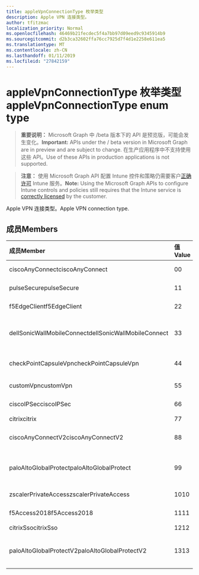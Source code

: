```yaml
---
title: appleVpnConnectionType 枚举类型
description: Apple VPN 连接类型。
author: tfitzmac
localization_priority: Normal
ms.openlocfilehash: 46469b21fecdec5f4a7bb97d09eed9c9345914b9
ms.sourcegitcommit: d2b3ca32602ffa76cc7925d7f4d1e2258e611ea5
ms.translationtype: MT
ms.contentlocale: zh-CN
ms.lasthandoff: 01/11/2019
ms.locfileid: "27842159"
---
```

# <a name="applevpnconnectiontype-enum-type"></a><span data-ttu-id="2056a-103">appleVpnConnectionType 枚举类型</span><span class="sxs-lookup"><span data-stu-id="2056a-103">appleVpnConnectionType enum type</span></span>

> <span data-ttu-id="2056a-104">**重要说明：** Microsoft Graph 中 /beta 版本下的 API 是预览版，可能会发生变化。</span><span class="sxs-lookup"><span data-stu-id="2056a-104">**Important:** APIs under the / beta version in Microsoft Graph are in preview and are subject to change.</span></span> <span data-ttu-id="2056a-105">在生产应用程序中不支持使用这些 API。</span><span class="sxs-lookup"><span data-stu-id="2056a-105">Use of these APIs in production applications is not supported.</span></span>

> <span data-ttu-id="2056a-106">**注意：** 使用 Microsoft Graph API 配置 Intune 控件和策略仍需要客户[正确许可](https://go.microsoft.com/fwlink/?linkid=839381) Intune 服务。</span><span class="sxs-lookup"><span data-stu-id="2056a-106">**Note:** Using the Microsoft Graph APIs to configure Intune controls and policies still requires that the Intune service is [correctly licensed](https://go.microsoft.com/fwlink/?linkid=839381) by the customer.</span></span>

<span data-ttu-id="2056a-107">Apple VPN 连接类型。</span><span class="sxs-lookup"><span data-stu-id="2056a-107">Apple VPN connection type.</span></span>
## <a name="members"></a><span data-ttu-id="2056a-108">成员</span><span class="sxs-lookup"><span data-stu-id="2056a-108">Members</span></span>
|<span data-ttu-id="2056a-109">成员</span><span class="sxs-lookup"><span data-stu-id="2056a-109">Member</span></span>|<span data-ttu-id="2056a-110">值</span><span class="sxs-lookup"><span data-stu-id="2056a-110">Value</span></span>|<span data-ttu-id="2056a-111">Description</span><span class="sxs-lookup"><span data-stu-id="2056a-111">Description</span></span>|
|:---|:---|:---|
|<span data-ttu-id="2056a-112">ciscoAnyConnect</span><span class="sxs-lookup"><span data-stu-id="2056a-112">ciscoAnyConnect</span></span>|<span data-ttu-id="2056a-113">0</span><span class="sxs-lookup"><span data-stu-id="2056a-113">0</span></span>|<span data-ttu-id="2056a-114">Cisco AnyConnect。</span><span class="sxs-lookup"><span data-stu-id="2056a-114">Cisco AnyConnect.</span></span>|
|<span data-ttu-id="2056a-115">pulseSecure</span><span class="sxs-lookup"><span data-stu-id="2056a-115">pulseSecure</span></span>|<span data-ttu-id="2056a-116">1</span><span class="sxs-lookup"><span data-stu-id="2056a-116">1</span></span>|<span data-ttu-id="2056a-117">脉冲安全。</span><span class="sxs-lookup"><span data-stu-id="2056a-117">Pulse Secure.</span></span>|
|<span data-ttu-id="2056a-118">f5EdgeClient</span><span class="sxs-lookup"><span data-stu-id="2056a-118">f5EdgeClient</span></span>|<span data-ttu-id="2056a-119">2</span><span class="sxs-lookup"><span data-stu-id="2056a-119">2</span></span>|<span data-ttu-id="2056a-120">F5 边缘客户端。</span><span class="sxs-lookup"><span data-stu-id="2056a-120">F5 Edge Client.</span></span>|
|<span data-ttu-id="2056a-121">dellSonicWallMobileConnect</span><span class="sxs-lookup"><span data-stu-id="2056a-121">dellSonicWallMobileConnect</span></span>|<span data-ttu-id="2056a-122">3</span><span class="sxs-lookup"><span data-stu-id="2056a-122">3</span></span>|<span data-ttu-id="2056a-123">Dell 使 SonicWALL Mobile 连接。</span><span class="sxs-lookup"><span data-stu-id="2056a-123">Dell SonicWALL Mobile Connection.</span></span>|
|<span data-ttu-id="2056a-124">checkPointCapsuleVpn</span><span class="sxs-lookup"><span data-stu-id="2056a-124">checkPointCapsuleVpn</span></span>|<span data-ttu-id="2056a-125">4</span><span class="sxs-lookup"><span data-stu-id="2056a-125">4</span></span>|<span data-ttu-id="2056a-126">检查点胶囊 VPN。</span><span class="sxs-lookup"><span data-stu-id="2056a-126">Check Point Capsule VPN.</span></span>|
|<span data-ttu-id="2056a-127">customVpn</span><span class="sxs-lookup"><span data-stu-id="2056a-127">customVpn</span></span>|<span data-ttu-id="2056a-128">5</span><span class="sxs-lookup"><span data-stu-id="2056a-128">5</span></span>|<span data-ttu-id="2056a-129">自定义 VPN。</span><span class="sxs-lookup"><span data-stu-id="2056a-129">Custom VPN.</span></span>|
|<span data-ttu-id="2056a-130">ciscoIPSec</span><span class="sxs-lookup"><span data-stu-id="2056a-130">ciscoIPSec</span></span>|<span data-ttu-id="2056a-131">6</span><span class="sxs-lookup"><span data-stu-id="2056a-131">6</span></span>|<span data-ttu-id="2056a-132">Cisco (IPSec)。</span><span class="sxs-lookup"><span data-stu-id="2056a-132">Cisco (IPSec).</span></span>|
|<span data-ttu-id="2056a-133">citrix</span><span class="sxs-lookup"><span data-stu-id="2056a-133">citrix</span></span>|<span data-ttu-id="2056a-134">7</span><span class="sxs-lookup"><span data-stu-id="2056a-134">7</span></span>|<span data-ttu-id="2056a-135">Citrix。</span><span class="sxs-lookup"><span data-stu-id="2056a-135">Citrix.</span></span>|
|<span data-ttu-id="2056a-136">ciscoAnyConnectV2</span><span class="sxs-lookup"><span data-stu-id="2056a-136">ciscoAnyConnectV2</span></span>|<span data-ttu-id="2056a-137">8</span><span class="sxs-lookup"><span data-stu-id="2056a-137">8</span></span>|<span data-ttu-id="2056a-138">Cisco AnyConnect V2。</span><span class="sxs-lookup"><span data-stu-id="2056a-138">Cisco AnyConnect V2.</span></span>|
|<span data-ttu-id="2056a-139">paloAltoGlobalProtect</span><span class="sxs-lookup"><span data-stu-id="2056a-139">paloAltoGlobalProtect</span></span>|<span data-ttu-id="2056a-140">9</span><span class="sxs-lookup"><span data-stu-id="2056a-140">9</span></span>|<span data-ttu-id="2056a-141">帕罗奥市网络 GlobalProtect。</span><span class="sxs-lookup"><span data-stu-id="2056a-141">Palo Alto Networks GlobalProtect.</span></span>|
|<span data-ttu-id="2056a-142">zscalerPrivateAccess</span><span class="sxs-lookup"><span data-stu-id="2056a-142">zscalerPrivateAccess</span></span>|<span data-ttu-id="2056a-143">10</span><span class="sxs-lookup"><span data-stu-id="2056a-143">10</span></span>|<span data-ttu-id="2056a-144">Zscaler 专用访问。</span><span class="sxs-lookup"><span data-stu-id="2056a-144">Zscaler Private Access.</span></span>|
|<span data-ttu-id="2056a-145">f5Access2018</span><span class="sxs-lookup"><span data-stu-id="2056a-145">f5Access2018</span></span>|<span data-ttu-id="2056a-146">11</span><span class="sxs-lookup"><span data-stu-id="2056a-146">11</span></span>|<span data-ttu-id="2056a-147">F5 访问 2018。</span><span class="sxs-lookup"><span data-stu-id="2056a-147">F5 Access 2018.</span></span>|
|<span data-ttu-id="2056a-148">citrixSso</span><span class="sxs-lookup"><span data-stu-id="2056a-148">citrixSso</span></span>|<span data-ttu-id="2056a-149">12</span><span class="sxs-lookup"><span data-stu-id="2056a-149">12</span></span>|<span data-ttu-id="2056a-150">Citrix Sso。</span><span class="sxs-lookup"><span data-stu-id="2056a-150">Citrix Sso.</span></span>|
|<span data-ttu-id="2056a-151">paloAltoGlobalProtectV2</span><span class="sxs-lookup"><span data-stu-id="2056a-151">paloAltoGlobalProtectV2</span></span>|<span data-ttu-id="2056a-152">13</span><span class="sxs-lookup"><span data-stu-id="2056a-152">13</span></span>|<span data-ttu-id="2056a-153">帕洛阿尔托市网络 GlobalProtect V2。</span><span class="sxs-lookup"><span data-stu-id="2056a-153">Palo Alto Networks GlobalProtect V2.</span></span>|





